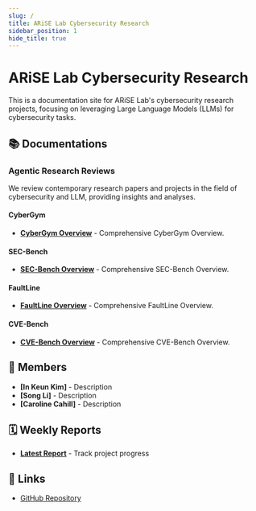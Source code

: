 ```yaml
---
slug: /
title: ARiSE Lab Cybersecurity Research
sidebar_position: 1
hide_title: true
---
```


# ARiSE Lab Cybersecurity Research
This is a documentation site for ARiSE Lab's cybersecurity research projects, focusing on leveraging Large Language Models (LLMs) for cybersecurity tasks.

## 📚 Documentations

### Agentic Research Reviews
We review contemporary research papers and projects in the field of cybersecurity and LLM, providing insights and analyses.

#### CyberGym
- **[CyberGym Overview](cybergym/)** - Comprehensive CyberGym Overview.

#### SEC-Bench
- **[SEC-Bench Overview](sec-bench/)** - Comprehensive SEC-Bench Overview.

#### FaultLine
- **[FaultLine Overview](faultline/)** - Comprehensive FaultLine Overview.

#### CVE-Bench
- **[CVE-Bench Overview](cve-bench/)** - Comprehensive CVE-Bench Overview.

## 🥰 Members
- **[In Keun Kim]** - Description
- **[Song Li]** - Description
- **[Caroline Cahill]** - Description

## 🗓️ Weekly Reports
- **[Latest Report](weekly/week2-2025-10-09)** - Track project progress

## 🔗 Links

- [GitHub Repository](https://github.com/arise-ai-security/docs)